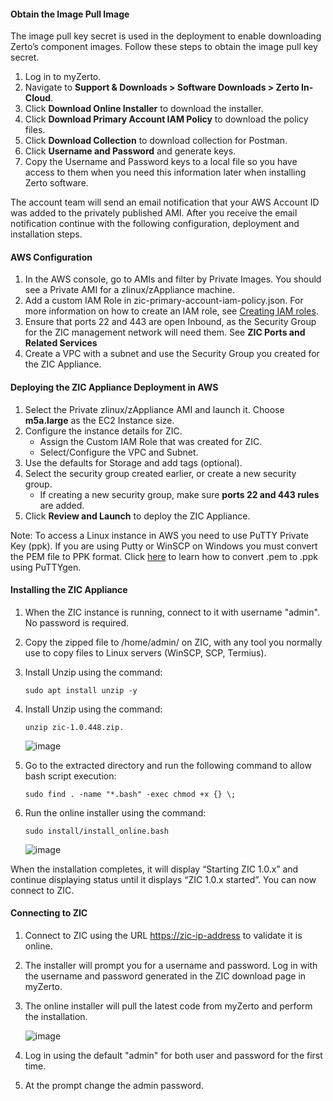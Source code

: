 #### Obtain the Image Pull Image

The image pull key secret is used in the deployment to enable downloading Zerto’s component images. Follow these steps to obtain the image pull key secret.

1.	Log in to myZerto.
2.	Navigate to **Support & Downloads > Software Downloads > Zerto In-Cloud**.
3.	Click **Download Online Installer** to download the installer.
4.	Click **Download Primary Account IAM Policy** to download the policy files.
5.	Click **Download Collection** to download collection for Postman.
6.	Click **Username and Password** and generate keys.
7.	Copy the Username and Password keys to a local file so you have access to them when you need this information later when installing Zerto software.

The account team will send an email notification that your AWS Account ID was added to the privately published AMI. After you receive the email notification continue with the following configuration, deployment and installation steps.

#### AWS Configuration

1.	In the AWS console, go to AMIs and filter by Private Images. You should see a Private AMI for a zlinux/zAppliance machine.
2.	Add a custom IAM Role in zic-primary-account-iam-policy.json.
    For more information on how to create an IAM role, see [Creating IAM roles](https://docs.aws.amazon.com/IAM/latest/UserGuide/id_roles_create.html).
3.	Ensure that ports 22 and 443 are open Inbound, as the Security Group for the ZIC management network will need them. See **ZIC Ports and Related Services**
4.	Create a VPC with a subnet and use the Security Group you created for the ZIC Appliance.

#### Deploying the ZIC Appliance Deployment in AWS

1.	Select the Private zlinux/zAppliance AMI and launch it.
    Choose **m5a.large** as the EC2 Instance size.
2.	Configure the instance details for ZIC.
    -	Assign the Custom IAM Role that was created for ZIC.
    -	Select/Configure the VPC and Subnet.
3.	Use the defaults for Storage and add tags (optional).
4.	Select the security group created earlier, or create a new security group.
    -   If creating a new security group, make sure **ports 22 and 443 rules** are added.
5.	Click **Review and Launch** to deploy the ZIC Appliance.

<span class="Note">Note:	To access a Linux instance in AWS you need to use PuTTY Private Key (ppk). If you are using Putty or WinSCP on Windows you must convert the PEM file to PPK format. Click [here](https://www.puttygen.com/convert-pem-to-ppk) to learn how to convert .pem to .ppk using PuTTYgen.</note>

#### Installing the ZIC Appliance

1.	When the ZIC instance is running, connect to it with username "admin". No password is required.
2.	Copy the zipped file to /home/admin/ on ZIC, with any tool you normally use to copy files to Linux servers (WinSCP, SCP, Termius).
3.	Install Unzip using the command:
    ```
    sudo apt install unzip -y
    ```
4.  Install Unzip using the command:
    ```
    unzip zic-1.0.448.zip.
    ```
    ![image](https://user-images.githubusercontent.com/100526941/197970851-c30a1c8e-e1ae-4ae4-ac7c-8b78ea1bcd57.png)

5.	Go to the extracted directory and run the following command to allow bash script execution:
    ```
    sudo find . -name "*.bash" -exec chmod +x {} \;
    ```
7.	Run the online installer using the command:
    ```
    sudo install/install_online.bash
    ```
    ![image](https://user-images.githubusercontent.com/100526941/197971309-92fe7a12-09f2-446b-82f1-7fec4df1d32d.png)

When the installation completes, it will display “Starting ZIC 1.0.x” and continue displaying status until it displays “ZIC 1.0.x started”. You can now connect to ZIC.

#### Connecting to ZIC

1.	Connect to ZIC using the URL [https://zic-ip-address](https://zic-ip-address) to validate it is online.
2.	The installer will prompt you for a username and password. Log in with the username and password generated in the ZIC download page in myZerto.
3.	The online installer will pull the latest code from myZerto and perform the installation.

    ![image](https://user-images.githubusercontent.com/100526941/197971688-e0b33543-373d-4d34-a3b1-d00f44cf6fe8.png)
    
4.  Log in using the default "admin" for both user and password for the first time.
3.	At the prompt change the admin password.
  
